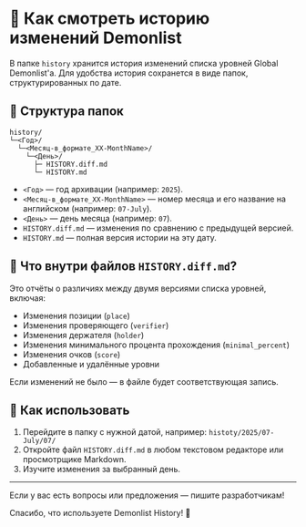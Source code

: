 # 📜 Как смотреть историю изменений Demonlist

В папке `history` хранится история изменений списка уровней Global Demonlist'а. Для удобства история сохранется в виде папок, структурированных по дате.

## 📂 Структура папок

```
history/
└─<Год>/
  └─<Месяц-в_формате_XX-MonthName>/
    └─<День>/
      ├─ HISTORY.diff.md
      └─ HISTORY.md
```

- `<Год>` — год архивации (например: `2025`).
- `<Месяц-в_формате_XX-MonthName>` — номер месяца и его название на английском (например: `07-July`).
- `<День>` — день месяца (например: `07`).
- `HISTORY.diff.md` — изменения по сравнению с предыдущей версией.
- `HISTORY.md` — полная версия истории на эту дату.

## 📝 Что внутри файлов `HISTORY.diff.md`?

Это отчёты о различиях между двумя версиями списка уровней, включая:

- Изменения позиции (`place`)
- Изменения проверяющего (`verifier`)
- Изменения держателя (`holder`)
- Изменения минимального процента прохождения (`minimal_percent`)
- Изменения очков (`score`)
- Добавленные и удалённые уровни

Если изменений не было — в файле будет соответствующая запись.

## 🚀 Как использовать

1. Перейдите в папку с нужной датой, например: `histoty/2025/07-July/07/`
2. Откройте файл `HISTORY.diff.md` в любом текстовом редакторе или просмотрщике Markdown.
3. Изучите изменения за выбранный день.

---

Если у вас есть вопросы или предложения — пишите разработчикам!

Спасибо, что используете Demonlist History! 🚀
